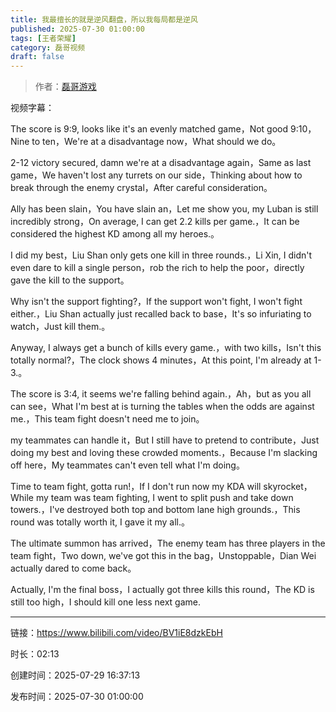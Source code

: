 ```yaml
---
title: 我最擅长的就是逆风翻盘，所以我每局都是逆风
published: 2025-07-30 01:00:00
tags: [王者荣耀]
category: 磊哥视频
draft: false
---
```



> 作者：[磊哥游戏](https://space.bilibili.com/268941858?spm_id_from=333.788.upinfo.head.click)

视频字幕：

The score is 9:9, looks like it's an evenly matched game，Not good 9:10，Nine to ten，We're at a disadvantage now，What should we do。

2-12 victory secured, damn we're at a disadvantage again，Same as last game，We haven't lost any turrets on our side，Thinking about how to break through the enemy crystal，After careful consideration。

Ally has been slain，You have slain an，Let me show you, my Luban is still incredibly strong，On average, I can get 2.2 kills per game.，It can be considered the highest KD among all my heroes.。

I did my best，Liu Shan only gets one kill in three rounds.，Li Xin, I didn't even dare to kill a single person，rob the rich to help the poor，directly gave the kill to the support。

Why isn't the support fighting?，If the support won't fight, I won't fight either.，Liu Shan actually just recalled back to base，It's so infuriating to watch，Just kill them.。

Anyway, I always get a bunch of kills every game.，with two kills，Isn't this totally normal?，The clock shows 4 minutes，At this point, I'm already at 1-3.。

The score is 3:4, it seems we're falling behind again.，Ah，but as you all can see，What I'm best at is turning the tables when the odds are against me.，This team fight doesn't need me to join。

my teammates can handle it，But I still have to pretend to contribute，Just doing my best and loving these crowded moments.，Because I'm slacking off here，My teammates can't even tell what I'm doing。

Time to team fight, gotta run!，If I don't run now my KDA will skyrocket，While my team was team fighting, I went to split push and take down towers.，I've destroyed both top and bottom lane high grounds.，This round was totally worth it, I gave it my all.。

The ultimate summon has arrived，The enemy team has three players in the team fight，Two down, we've got this in the bag，Unstoppable，Dian Wei actually dared to come back。

Actually, I'm the final boss，I actually got three kills this round，The KD is still too high，I should kill one less next game.

---

链接：https://www.bilibili.com/video/BV1iE8dzkEbH

时长：02:13

创建时间：2025-07-29 16:37:13

发布时间：2025-07-30 01:00:00
